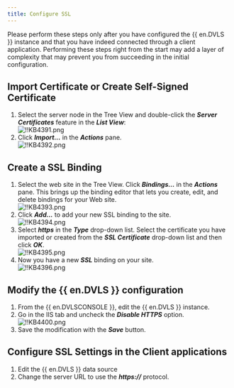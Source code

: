 ```yaml
---
title: Configure SSL
---
```

Please perform these steps only after you have configured the {{ en.DVLS }} instance and that you have indeed connected through a client application. Performing these steps right from the start may add a layer of complexity that may prevent you from succeeding in the initial configuration. 

## Import Certificate or Create Self-Signed Certificate

1. Select the server node in the Tree View and double-click the ***Server Certificates*** feature in the ***List View***:  
![!!KB4391.png](https://webdevolutions.azureedge.net/docs/en/kb/KB4391.png)
1. Click ***Import...*** in the ***Actions*** pane.  
![!!KB4392.png](https://webdevolutions.azureedge.net/docs/en/kb/KB4392.png) 

## Create a SSL Binding

1. Select the web site in the Tree View. Click ***Bindings...*** in the ***Actions*** pane. This brings up the binding editor that lets you create, edit, and delete bindings for your Web site.  
![!!KB4393.png](https://webdevolutions.azureedge.net/docs/en/kb/KB4393.png) 
1. Click ***Add...*** to add your new SSL binding to the site.  
![!!KB4394.png](https://webdevolutions.azureedge.net/docs/en/kb/KB4394.png) 
1. Select ***https*** in the ***Type*** drop-down list. Select the certificate you have imported or created from the ***SSL Certificate*** drop-down list and then click ***OK***.  
![!!KB4395.png](https://webdevolutions.azureedge.net/docs/en/kb/KB4395.png) 
1. Now you have a new ***SSL*** binding on your site.  
![!!KB4396.png](https://webdevolutions.azureedge.net/docs/en/kb/KB4396.png) 

## Modify the {{ en.DVLS }} configuration

1. From the {{ en.DVLSCONSOLE }}, edit the {{ en.DVLS }} instance.
2. Go in the IIS tab and uncheck the ***Disable HTTPS*** option.  
![!!KB4400.png](https://webdevolutions.azureedge.net/docs/en/kb/KB4400.png)
1. Save the modification with the ***Save*** button.

## Configure SSL Settings in the Client applications

1. Edit the {{ en.DVLS }} data source
2. Change the server URL to use the ***https://*** protocol.